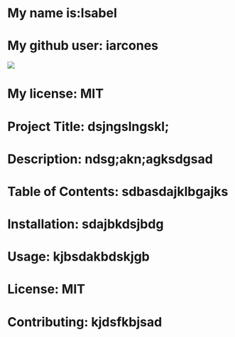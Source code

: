


# My name is:Isabel

# My github user: iarcones

![]( https://avatars1.githubusercontent.com/u/26390392?v=4 )

# My license: MIT

# Project Title: dsjngslngskl;

# Description: ndsg;akn;agksdgsad

# Table of Contents: sdbasdajklbgajks

# Installation: sdajbkdsjbdg

# Usage: kjbsdakbdskjgb

# License: MIT

# Contributing: kjdsfkbjsad
